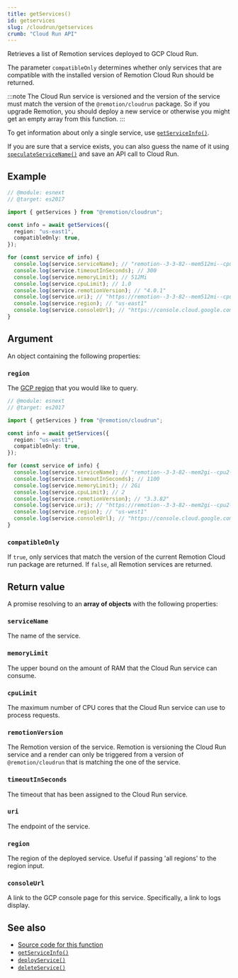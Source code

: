 ```yaml
---
title: getServices()
id: getservices
slug: /cloudrun/getservices
crumb: "Cloud Run API"
---
```


Retrieves a list of Remotion services deployed to GCP Cloud Run.

The parameter `compatibleOnly` determines whether only services that are compatible with the installed version of Remotion Cloud Run should be returned.

:::note
The Cloud Run service is versioned and the version of the service must match the version of the `@remotion/cloudrun` package. So if you upgrade Remotion, you should deploy a new service or otherwise you might get an empty array from this function.
:::

To get information about only a single service, use [`getServiceInfo()`](/docs/cloudrun/getserviceinfo).

If you are sure that a service exists, you can also guess the name of it using [`speculateServiceName()`](/docs/cloudrun/speculateservicename) and save an API call to Cloud Run.

## Example

```ts twoslash
// @module: esnext
// @target: es2017

import { getServices } from "@remotion/cloudrun";

const info = await getServices({
  region: "us-east1",
  compatibleOnly: true,
});

for (const service of info) {
  console.log(service.serviceName); // "remotion--3-3-82--mem512mi--cpu1-0"
  console.log(service.timeoutInSeconds); // 300
  console.log(service.memoryLimit); // 512Mi
  console.log(service.cpuLimit); // 1.0
  console.log(service.remotionVersion); // "4.0.1"
  console.log(service.uri); // "https://remotion--3-3-82--mem512mi--cpu1-0--t-300-1a2b3c4d5e-ue.a.run.app"
  console.log(service.region); // "us-east1"
  console.log(service.consoleUrl); // "https://console.cloud.google.com/run/detail/us-east1/remotion--3-3-82--mem512mi--cpu1-0--t-300/logs"
}
```

## Argument

An object containing the following properties:

### `region`

The [GCP region](/docs/cloudrun/region-selection) that you would like to query.

```ts twoslash
// @module: esnext
// @target: es2017

import { getServices } from "@remotion/cloudrun";

const info = await getServices({
  region: "us-west1",
  compatibleOnly: true,
});

for (const service of info) {
  console.log(service.serviceName); // "remotion--3-3-82--mem2gi--cpu2--t-1100"
  console.log(service.timeoutInSeconds); // 1100
  console.log(service.memoryLimit); // 2Gi
  console.log(service.cpuLimit); // 2
  console.log(service.remotionVersion); // "3.3.82"
  console.log(service.uri); // "https://remotion--3-3-82--mem2gi--cpu2--t-1100-1a2b3c4d5e-uw.a.run.app"
  console.log(service.region); // "us-west1"
  console.log(service.consoleUrl); // "https://console.cloud.google.com/run/detail/us-west1/remotion--3-3-82--mem2gi--cpu2--t-1100/logs"
}
```

### `compatibleOnly`

If `true`, only services that match the version of the current Remotion Cloud run package are returned. If `false`, all Remotion services are returned.

## Return value

A promise resolving to an **array of objects** with the following properties:

### `serviceName`

The name of the service.

### `memoryLimit`

The upper bound on the amount of RAM that the Cloud Run service can consume.

### `cpuLimit`

The maximum number of CPU cores that the Cloud Run service can use to process requests.

### `remotionVersion`

The Remotion version of the service. Remotion is versioning the Cloud Run service and a render can only be triggered from a version of `@remotion/cloudrun` that is matching the one of the service.

### `timeoutInSeconds`

The timeout that has been assigned to the Cloud Run service.

### `uri`

The endpoint of the service.

### `region`

The region of the deployed service. Useful if passing 'all regions' to the region input.

### `consoleUrl`

A link to the GCP console page for this service. Specifically, a link to logs display.

## See also

- [Source code for this function](https://github.com/remotion-dev/remotion/blob/main/packages/cloudrun/src/api/get-services.ts)
- [`getServiceInfo()`](/docs/cloudrun/getserviceinfo)
- [`deployService()`](/docs/cloudrun/deployservice)
- [`deleteService()`](/docs/cloudrun/deleteservice)
